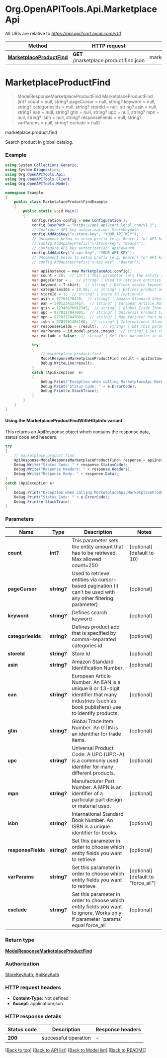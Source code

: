 # Org.OpenAPITools.Api.MarketplaceApi

All URIs are relative to *https://api.api2cart.local.com/v1.1*

| Method | HTTP request | Description |
|--------|--------------|-------------|
| [**MarketplaceProductFind**](MarketplaceApi.md#marketplaceproductfind) | **GET** /marketplace.product.find.json | marketplace.product.find |

<a id="marketplaceproductfind"></a>
# **MarketplaceProductFind**
> ModelResponseMarketplaceProductFind MarketplaceProductFind (int? count = null, string? pageCursor = null, string? keyword = null, string? categoriesIds = null, string? storeId = null, string? asin = null, string? ean = null, string? gtin = null, string? upc = null, string? mpn = null, string? isbn = null, string? responseFields = null, string? varParams = null, string? exclude = null)

marketplace.product.find

Search product in global catalog.

### Example
```csharp
using System.Collections.Generic;
using System.Diagnostics;
using Org.OpenAPITools.Api;
using Org.OpenAPITools.Client;
using Org.OpenAPITools.Model;

namespace Example
{
    public class MarketplaceProductFindExample
    {
        public static void Main()
        {
            Configuration config = new Configuration();
            config.BasePath = "https://api.api2cart.local.com/v1.1";
            // Configure API key authorization: StoreKeyAuth
            config.AddApiKey("x-store-key", "YOUR_API_KEY");
            // Uncomment below to setup prefix (e.g. Bearer) for API key, if needed
            // config.AddApiKeyPrefix("x-store-key", "Bearer");
            // Configure API key authorization: ApiKeyAuth
            config.AddApiKey("x-api-key", "YOUR_API_KEY");
            // Uncomment below to setup prefix (e.g. Bearer) for API key, if needed
            // config.AddApiKeyPrefix("x-api-key", "Bearer");

            var apiInstance = new MarketplaceApi(config);
            var count = 20;  // int? | This parameter sets the entity amount that has to be retrieved. Max allowed count=250 (optional)  (default to 10)
            var pageCursor = ;  // string? | Used to retrieve entities via cursor-based pagination (it can't be used with any other filtering parameter) (optional) 
            var keyword = T-shirt;  // string? | Defines search keyword (optional) 
            var categoriesIds = 23,56;  // string? | Defines product add that is specified by comma-separated categories id (optional) 
            var storeId = 1;  // string? | Store Id (optional) 
            var asin = 97703178470;  // string? | Amazon Standard Identification Number. (optional) 
            var ean = 5901234123457;  // string? | European Article Number. An EAN is a unique 8 or 13-digit identifier that many industries (such as book publishers) use to identify products. (optional) 
            var gtin = 12345678912345;  // string? | Global Trade Item Number. An GTIN is an identifier for trade items. (optional) 
            var upc = 9770317847001;  // string? | Universal Product Code. A UPC (UPC-A) is a commonly used identifer for many different products. (optional) 
            var mpn = 9770317847001;  // string? | Manufacturer Part Number. A MPN is an identifier of a particular part design or material used. (optional) 
            var isbn = 9783161484100;  // string? | International Standard Book Number. An ISBN is a unique identifier for books. (optional) 
            var responseFields = {result};  // string? | Set this parameter in order to choose which entity fields you want to retrieve (optional) 
            var varParams = id,model,price,images;  // string? | Set this parameter in order to choose which entity fields you want to retrieve (optional)  (default to "force_all")
            var exclude = false;  // string? | Set this parameter in order to choose which entity fields you want to ignore. Works only if parameter `params` equal force_all (optional) 

            try
            {
                // marketplace.product.find
                ModelResponseMarketplaceProductFind result = apiInstance.MarketplaceProductFind(count, pageCursor, keyword, categoriesIds, storeId, asin, ean, gtin, upc, mpn, isbn, responseFields, varParams, exclude);
                Debug.WriteLine(result);
            }
            catch (ApiException  e)
            {
                Debug.Print("Exception when calling MarketplaceApi.MarketplaceProductFind: " + e.Message);
                Debug.Print("Status Code: " + e.ErrorCode);
                Debug.Print(e.StackTrace);
            }
        }
    }
}
```

#### Using the MarketplaceProductFindWithHttpInfo variant
This returns an ApiResponse object which contains the response data, status code and headers.

```csharp
try
{
    // marketplace.product.find
    ApiResponse<ModelResponseMarketplaceProductFind> response = apiInstance.MarketplaceProductFindWithHttpInfo(count, pageCursor, keyword, categoriesIds, storeId, asin, ean, gtin, upc, mpn, isbn, responseFields, varParams, exclude);
    Debug.Write("Status Code: " + response.StatusCode);
    Debug.Write("Response Headers: " + response.Headers);
    Debug.Write("Response Body: " + response.Data);
}
catch (ApiException e)
{
    Debug.Print("Exception when calling MarketplaceApi.MarketplaceProductFindWithHttpInfo: " + e.Message);
    Debug.Print("Status Code: " + e.ErrorCode);
    Debug.Print(e.StackTrace);
}
```

### Parameters

| Name | Type | Description | Notes |
|------|------|-------------|-------|
| **count** | **int?** | This parameter sets the entity amount that has to be retrieved. Max allowed count&#x3D;250 | [optional] [default to 10] |
| **pageCursor** | **string?** | Used to retrieve entities via cursor-based pagination (it can&#39;t be used with any other filtering parameter) | [optional]  |
| **keyword** | **string?** | Defines search keyword | [optional]  |
| **categoriesIds** | **string?** | Defines product add that is specified by comma-separated categories id | [optional]  |
| **storeId** | **string?** | Store Id | [optional]  |
| **asin** | **string?** | Amazon Standard Identification Number. | [optional]  |
| **ean** | **string?** | European Article Number. An EAN is a unique 8 or 13-digit identifier that many industries (such as book publishers) use to identify products. | [optional]  |
| **gtin** | **string?** | Global Trade Item Number. An GTIN is an identifier for trade items. | [optional]  |
| **upc** | **string?** | Universal Product Code. A UPC (UPC-A) is a commonly used identifer for many different products. | [optional]  |
| **mpn** | **string?** | Manufacturer Part Number. A MPN is an identifier of a particular part design or material used. | [optional]  |
| **isbn** | **string?** | International Standard Book Number. An ISBN is a unique identifier for books. | [optional]  |
| **responseFields** | **string?** | Set this parameter in order to choose which entity fields you want to retrieve | [optional]  |
| **varParams** | **string?** | Set this parameter in order to choose which entity fields you want to retrieve | [optional] [default to &quot;force_all&quot;] |
| **exclude** | **string?** | Set this parameter in order to choose which entity fields you want to ignore. Works only if parameter &#x60;params&#x60; equal force_all | [optional]  |

### Return type

[**ModelResponseMarketplaceProductFind**](ModelResponseMarketplaceProductFind.md)

### Authorization

[StoreKeyAuth](../README.md#StoreKeyAuth), [ApiKeyAuth](../README.md#ApiKeyAuth)

### HTTP request headers

 - **Content-Type**: Not defined
 - **Accept**: application/json


### HTTP response details
| Status code | Description | Response headers |
|-------------|-------------|------------------|
| **200** | successful operation |  -  |

[[Back to top]](#) [[Back to API list]](../README.md#documentation-for-api-endpoints) [[Back to Model list]](../README.md#documentation-for-models) [[Back to README]](../README.md)

